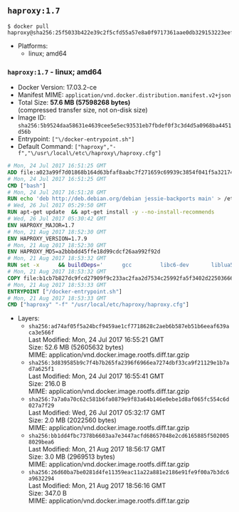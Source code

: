 ## `haproxy:1.7`

```console
$ docker pull haproxy@sha256:25f5033b422e39c2f5cfd55a57e8a0f9717361aae0db329153223eefca3a4d21
```

-	Platforms:
	-	linux; amd64

### `haproxy:1.7` - linux; amd64

-	Docker Version: 17.03.2-ce
-	Manifest MIME: `application/vnd.docker.distribution.manifest.v2+json`
-	Total Size: **57.6 MB (57598268 bytes)**  
	(compressed transfer size, not on-disk size)
-	Image ID: `sha256:5b9524daa58631e4639cee5e5ec93531eb7fbdef0f3c3d4d5a0968ba4451d56b`
-	Entrypoint: `["\/docker-entrypoint.sh"]`
-	Default Command: `["haproxy","-f","\/usr\/local\/etc\/haproxy\/haproxy.cfg"]`

```dockerfile
# Mon, 24 Jul 2017 16:51:25 GMT
ADD file:a023a99f7d01868b164d63bfaf8aabc7f271659c69939c3854f041f5a3217428 in / 
# Mon, 24 Jul 2017 16:51:25 GMT
CMD ["bash"]
# Mon, 24 Jul 2017 16:51:28 GMT
RUN echo 'deb http://deb.debian.org/debian jessie-backports main' > /etc/apt/sources.list.d/backports.list
# Wed, 26 Jul 2017 05:29:50 GMT
RUN apt-get update 	&& apt-get install -y --no-install-recommends 		liblua5.3-0 		libpcre3 		libssl1.0.0 	&& rm -rf /var/lib/apt/lists/*
# Wed, 26 Jul 2017 05:30:42 GMT
ENV HAPROXY_MAJOR=1.7
# Mon, 21 Aug 2017 18:52:30 GMT
ENV HAPROXY_VERSION=1.7.9
# Mon, 21 Aug 2017 18:52:30 GMT
ENV HAPROXY_MD5=a2bbbdd45ffe18d99cdcf26aa992f92d
# Mon, 21 Aug 2017 18:53:32 GMT
RUN set -x 		&& buildDeps=' 		gcc 		libc6-dev 		liblua5.3-dev 		libpcre3-dev 		libssl-dev 		make 		wget 	' 	&& apt-get update && apt-get install -y $buildDeps --no-install-recommends && rm -rf /var/lib/apt/lists/* 		&& wget -O haproxy.tar.gz "http://www.haproxy.org/download/${HAPROXY_MAJOR}/src/haproxy-${HAPROXY_VERSION}.tar.gz" 	&& echo "$HAPROXY_MD5 *haproxy.tar.gz" | md5sum -c 	&& mkdir -p /usr/src/haproxy 	&& tar -xzf haproxy.tar.gz -C /usr/src/haproxy --strip-components=1 	&& rm haproxy.tar.gz 		&& makeOpts=' 		TARGET=linux2628 		USE_LUA=1 LUA_INC=/usr/include/lua5.3 		USE_OPENSSL=1 		USE_PCRE=1 PCREDIR= 		USE_ZLIB=1 	' 	&& make -C /usr/src/haproxy -j "$(nproc)" all $makeOpts 	&& make -C /usr/src/haproxy install-bin $makeOpts 		&& mkdir -p /usr/local/etc/haproxy 	&& cp -R /usr/src/haproxy/examples/errorfiles /usr/local/etc/haproxy/errors 	&& rm -rf /usr/src/haproxy 		&& apt-get purge -y --auto-remove $buildDeps
# Mon, 21 Aug 2017 18:53:32 GMT
COPY file:b1cb7b827dc9fcd27909f9c233ac2faa2d7534c25992fa5f3402d22503666d6d in / 
# Mon, 21 Aug 2017 18:53:33 GMT
ENTRYPOINT ["/docker-entrypoint.sh"]
# Mon, 21 Aug 2017 18:53:33 GMT
CMD ["haproxy" "-f" "/usr/local/etc/haproxy/haproxy.cfg"]
```

-	Layers:
	-	`sha256:ad74af05f5a24bcf9459ae1cf7718628c2aeb6b587eb51b6eeaf639aca3e566f`  
		Last Modified: Mon, 24 Jul 2017 16:55:21 GMT  
		Size: 52.6 MB (52605632 bytes)  
		MIME: application/vnd.docker.image.rootfs.diff.tar.gzip
	-	`sha256:3d839585b9c7f4b7b265fa2396f6966ea7274dbf33ca9f21129e1b7ad7a625f1`  
		Last Modified: Mon, 24 Jul 2017 16:55:41 GMT  
		Size: 216.0 B  
		MIME: application/vnd.docker.image.rootfs.diff.tar.gzip
	-	`sha256:7a7a0a70c62c581b6fa0879e9f83a64b146e0ebe1d8af065fc554c6d027a7f29`  
		Last Modified: Wed, 26 Jul 2017 05:32:17 GMT  
		Size: 2.0 MB (2022560 bytes)  
		MIME: application/vnd.docker.image.rootfs.diff.tar.gzip
	-	`sha256:bb1dd4fbc7378b6603aa7e3447acfd68657048e2cd6165885f5020058029bea6`  
		Last Modified: Mon, 21 Aug 2017 18:56:17 GMT  
		Size: 3.0 MB (2969513 bytes)  
		MIME: application/vnd.docker.image.rootfs.diff.tar.gzip
	-	`sha256:26d60ba7be0281d4fe11359eac11a22a881e2186e91fe9f00a7b3dc6a9632294`  
		Last Modified: Mon, 21 Aug 2017 18:56:16 GMT  
		Size: 347.0 B  
		MIME: application/vnd.docker.image.rootfs.diff.tar.gzip
